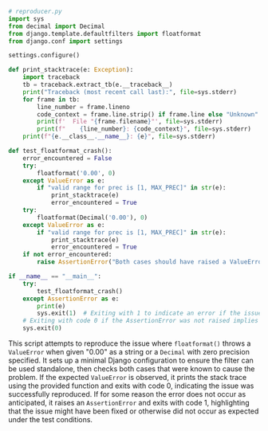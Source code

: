 ```python
# reproducer.py
import sys
from decimal import Decimal
from django.template.defaultfilters import floatformat
from django.conf import settings

settings.configure()

def print_stacktrace(e: Exception):
    import traceback
    tb = traceback.extract_tb(e.__traceback__)
    print("Traceback (most recent call last):", file=sys.stderr)
    for frame in tb:
        line_number = frame.lineno
        code_context = frame.line.strip() if frame.line else "Unknown"
        print(f'  File "{frame.filename}"', file=sys.stderr)
        print(f"    {line_number}: {code_context}", file=sys.stderr)
    print(f"{e.__class__.__name__}: {e}", file=sys.stderr)

def test_floatformat_crash():
    error_encountered = False
    try:
        floatformat('0.00', 0)
    except ValueError as e:
        if "valid range for prec is [1, MAX_PREC]" in str(e):
            print_stacktrace(e)
            error_encountered = True
    try:
        floatformat(Decimal('0.00'), 0)
    except ValueError as e:
        if "valid range for prec is [1, MAX_PREC]" in str(e):
            print_stacktrace(e)
            error_encountered = True
    if not error_encountered:
        raise AssertionError("Both cases should have raised a ValueError but did not.")

if __name__ == "__main__":
    try:
        test_floatformat_crash()
    except AssertionError as e:
        print(e)
        sys.exit(1)  # Exiting with 1 to indicate an error if the issue is not reproduced.
    # Exiting with code 0 if the AssertionError was not raised implies the test passed, indicating the issue was reproduced.
    sys.exit(0)
```

This script attempts to reproduce the issue where `floatformat()` throws a `ValueError` when given "0.00" as a string or a `Decimal` with zero precision specified. It sets up a minimal Django configuration to ensure the filter can be used standalone, then checks both cases that were known to cause the problem. If the expected `ValueError` is observed, it prints the stack trace using the provided function and exits with code 0, indicating the issue was successfully reproduced. If for some reason the error does not occur as anticipated, it raises an `AssertionError` and exits with code 1, highlighting that the issue might have been fixed or otherwise did not occur as expected under the test conditions.